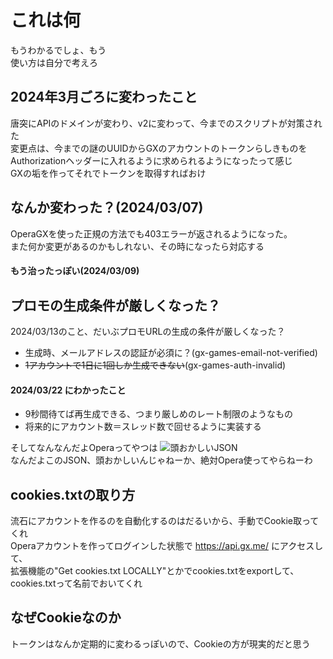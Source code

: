 # これは何
もうわかるでしょ、もう<br>
使い方は自分で考えろ

## 2024年3月ごろに変わったこと
唐突にAPIのドメインが変わり、v2に変わって、今までのスクリプトが対策された<br>
変更点は、今までの謎のUUIDからGXのアカウントのトークンらしきものをAuthorizationヘッダーに入れるように求められるようになったって感じ<br>
GXの垢を作ってそれでトークンを取得すればおけ

## なんか変わった？(2024/03/07)
OperaGXを使った正規の方法でも403エラーが返されるようになった。<br>
また何か変更があるのかもしれない、その時になったら対応する
#### もう治ったっぽい(2024/03/09)

## プロモの生成条件が厳しくなった？
2024/03/13のこと、だいぶプロモURLの生成の条件が厳しくなった？<br>
- 生成時、メールアドレスの認証が必須に？(gx-games-email-not-verified)
- ~~1アカウントで1日に1回しか生成できない~~(gx-games-auth-invalid)

#### 2024/03/22 にわかったこと
- 9秒間待てば再生成できる、つまり厳しめのレート制限のようなもの
- 将来的にアカウント数＝スレッド数で回せるように実装する

そしてなんなんだよOperaってやつは
![頭おかしいJSON](http://nekokawa.net/assets/%e3%82%b9%e3%82%af%e3%83%aa%e3%83%bc%e3%83%b3%e3%82%b7%e3%83%a7%e3%83%83%e3%83%88%202024-03-13%202.19.04.png)<br>
なんだよこのJSON、頭おかしいんじゃねーか、絶対Opera使ってやらねーわ

## cookies.txtの取り方
流石にアカウントを作るのを自動化するのはだるいから、手動でCookie取ってくれ<br>
Operaアカウントを作ってログインした状態で https://api.gx.me/ にアクセスして、<br>
拡張機能の"Get cookies.txt LOCALLY"とかでcookies.txtをexportして、cookies.txtって名前でおいてくれ<br>

## なぜCookieなのか
トークンはなんか定期的に変わるっぽいので、Cookieの方が現実的だと思う